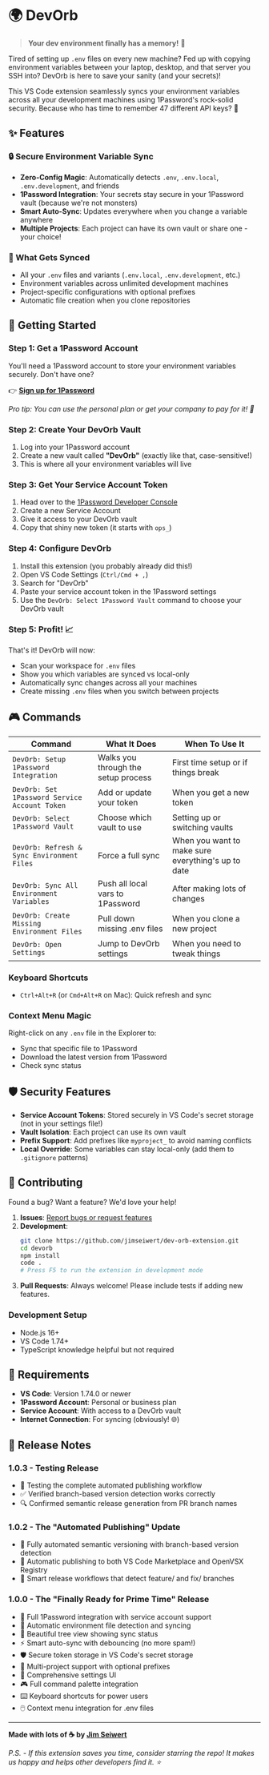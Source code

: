 # 🌍 DevOrb

> **Your dev environment finally has a memory!** 🧠

Tired of setting up `.env` files on every new machine? Fed up with copying environment variables between your laptop, desktop, and that server you SSH into? DevOrb is here to save your sanity (and your secrets)!

This VS Code extension seamlessly syncs your environment variables across all your development machines using 1Password's rock-solid security. Because who has time to remember 47 different API keys? 🔐

<!-- ## 📸 See It In Action

> 🚧 **Screenshots coming soon!** We're putting the finishing touches on some beautiful screenshots to show you exactly how DevOrb works. Check back soon or see the `screenshots/` folder for our photography roadmap! 📷 -->

## ✨ Features

### 🔒 Secure Environment Variable Sync
- **Zero-Config Magic**: Automatically detects `.env`, `.env.local`, `.env.development`, and friends
- **1Password Integration**: Your secrets stay secure in your 1Password vault (because we're not monsters)
- **Smart Auto-Sync**: Updates everywhere when you change a variable anywhere
- **Multiple Projects**: Each project can have its own vault or share one - your choice!

### 🚀 What Gets Synced
- All your `.env` files and variants (`.env.local`, `.env.development`, etc.)
- Environment variables across unlimited development machines
- Project-specific configurations with optional prefixes
- Automatic file creation when you clone repositories

## 🎯 Getting Started

### Step 1: Get a 1Password Account
You'll need a 1Password account to store your environment variables securely. Don't have one?

👉 **[Sign up for 1Password](https://1password.com/sign-up/)**

*Pro tip: You can use the personal plan or get your company to pay for it! 💸*

### Step 2: Create Your DevOrb Vault
1. Log into your 1Password account
2. Create a new vault called **"DevOrb"** (exactly like that, case-sensitive!)
3. This is where all your environment variables will live

### Step 3: Get Your Service Account Token
1. Head over to the [1Password Developer Console](https://developer.1password.com/docs/service-accounts/)
2. Create a new Service Account
3. Give it access to your DevOrb vault
4. Copy that shiny new token (it starts with `ops_`)

### Step 4: Configure DevOrb
1. Install this extension (you probably already did this!)
2. Open VS Code Settings (`Ctrl/Cmd + ,`)
3. Search for "DevOrb"
4. Paste your service account token in the 1Password settings
5. Use the `DevOrb: Select 1Password Vault` command to choose your DevOrb vault

### Step 5: Profit! 📈
That's it! DevOrb will now:
- Scan your workspace for `.env` files
- Show you which variables are synced vs local-only
- Automatically sync changes across all your machines
- Create missing `.env` files when you switch between projects

## 🎮 Commands

| Command | What It Does | When To Use It |
|---------|--------------|----------------|
| `DevOrb: Setup 1Password Integration` | Walks you through the setup process | First time setup or if things break |
| `DevOrb: Set 1Password Service Account Token` | Add or update your token | When you get a new token |
| `DevOrb: Select 1Password Vault` | Choose which vault to use | Setting up or switching vaults |
| `DevOrb: Refresh & Sync Environment Files` | Force a full sync | When you want to make sure everything's up to date |
| `DevOrb: Sync All Environment Variables` | Push all local vars to 1Password | After making lots of changes |
| `DevOrb: Create Missing Environment Files` | Pull down missing .env files | When you clone a new project |
| `DevOrb: Open Settings` | Jump to DevOrb settings | When you need to tweak things |

### Keyboard Shortcuts
- `Ctrl+Alt+R` (or `Cmd+Alt+R` on Mac): Quick refresh and sync

### Context Menu Magic
Right-click on any `.env` file in the Explorer to:
- Sync that specific file to 1Password
- Download the latest version from 1Password
- Check sync status

## 🛡️ Security Features

- **Service Account Tokens**: Stored securely in VS Code's secret storage (not in your settings file!)
- **Vault Isolation**: Each project can use its own vault
- **Prefix Support**: Add prefixes like `myproject_` to avoid naming conflicts
- **Local Override**: Some variables can stay local-only (add them to `.gitignore` patterns)

## 🤝 Contributing

Found a bug? Want a feature? We'd love your help!

1. **Issues**: [Report bugs or request features](https://github.com/jimseiwert/devorb/issues)
2. **Development**:
   ```bash
   git clone https://github.com/jimseiwert/dev-orb-extension.git
   cd devorb
   npm install
   code .
   # Press F5 to run the extension in development mode
   ```
3. **Pull Requests**: Always welcome! Please include tests if adding new features.

### Development Setup
- Node.js 16+
- VS Code 1.74+
- TypeScript knowledge helpful but not required

## 📝 Requirements

- **VS Code**: Version 1.74.0 or newer
- **1Password Account**: Personal or business plan
- **Service Account**: With access to a DevOrb vault
- **Internet Connection**: For syncing (obviously! 🌐)

## 🎉 Release Notes

### 1.0.3 - Testing Release
- 🧪 Testing the complete automated publishing workflow
- ✅ Verified branch-based version detection works correctly
- 🔍 Confirmed semantic release generation from PR branch names

### 1.0.2 - The "Automated Publishing" Update
- 🤖 Fully automated semantic versioning with branch-based version detection
- 🚀 Automatic publishing to both VS Code Marketplace and OpenVSX Registry
- 🔄 Smart release workflows that detect feature/ and fix/ branches

### 1.0.0 - The "Finally Ready for Prime Time" Release
- 🎯 Full 1Password integration with service account support
- 🔄 Automatic environment file detection and syncing
- 🎨 Beautiful tree view showing sync status
- ⚡ Smart auto-sync with debouncing (no more spam!)
- 🛡️ Secure token storage in VS Code's secret storage
- 📁 Multi-project support with optional prefixes
- 🔧 Comprehensive settings UI
- 🎮 Full command palette integration
- ⌨️ Keyboard shortcuts for power users
- 🖱️ Context menu integration for .env files

---

**Made with lots of ☕ by [Jim Seiwert](https://github.com/jimseiwert)**

*P.S. - If this extension saves you time, consider starring the repo! It makes us happy and helps other developers find it. ⭐*